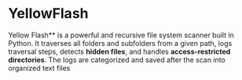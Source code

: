 # YellowFlash
Yellow Flash** is a powerful and recursive file system scanner built in Python. It traverses all folders and subfolders from a given path, logs traversal steps, detects **hidden files**, and handles **access-restricted directories**. The logs are categorized and saved after the scan into organized text files
